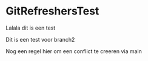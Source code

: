 # GitRefreshersTest


Lalala dit is een test

Dit is een test voor branch2


Nog een regel hier om een conflict te creeren via main
